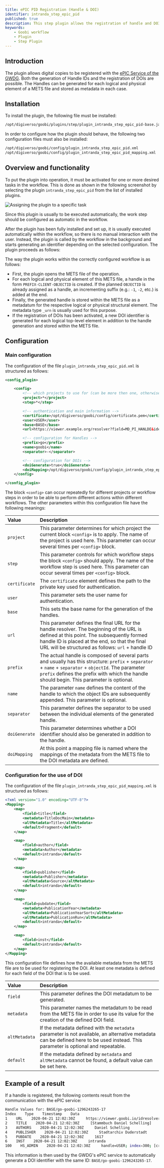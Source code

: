 ```yaml
---
title: ePIC PID Registration (Handle & DOI)
identifier: intranda_step_epic_pid
published: true
description: This step plugin allows the registration of handle and DOI as persistent identifiers via the ePIC service of the GWDG.
keywords:
    - Goobi workflow
    - Plugin
    - Step Plugin
---
```

## Introduction
The plugin allows digital copies to be registered with the [ePIC Service of the GWDG](https://www.gwdg.de/de/application-services/persistent-identifier-pid). Both the generation of Handle IDs and the registration of DOIs are possible. The Handles can be generated for each logical and physical element of a METS file and stored as metadata in each case.


## Installation
To install the plugin, the following file must be installed:

```bash
/opt/digiverso/goobi/plugins/step/plugin_intranda_step_epic_pid-base.jar
```

In order to configure how the plugin should behave, the following two configuration files must also be installed:

```bash
/opt/digiverso/goobi/config/plugin_intranda_step_epic_pid.xml
/opt/digiverso/goobi/config/plugin_intranda_step_epic_pid_mapping.xml
```


## Overview and functionality
To put the plugin into operation, it must be activated for one or more desired tasks in the workflow. This is done as shown in the following screenshot by selecting the plugin `intranda_step_epic_pid` from the list of installed plugins.

![Assigning the plugin to a specific task](screen1_en.png)

Since this plugin is usually to be executed automatically, the work step should be configured as automatic in the workflow.

After the plugin has been fully installed and set up, it is usually executed automatically within the workflow, so there is no manual interaction with the user. Instead, the plugin is called by the workflow in the background and starts generating an identifier depending on the selected configuration. The plugin proceeds as follows:

The way the plugin works within the correctly configured workflow is as follows:

* First, the plugin opens the METS file of the operation.
* For each logical and physical element of this METS file, a handle in the form `PREFIX-CLIENT-OBJECTID` is created. If the planned `OBJECTID` is already assigned as a handle, an incrementing suffix (e.g.: `-1`, `-2`, etc.) is added at the end.
* Finally, the generated handle is stored within the METS file as a metadatum for the respective logical or physical structural element. The metadata type `_urn` is usually used for this purpose.
* If the registration of DOIs has been activated, a new DOI identifier is generated for each logical top-level element in addition to the handle generation and stored within the METS file.


## Configuration

### Main configuration
The configuration of the file `plugin_intranda_step_epic_pid.xml` is structured as follows:

```xml
<config_plugin>

    <config>
        <!-- which projects to use for (can be more then one, otherwise use *) -->
        <project>*</project>
        <step>*</step>

        <!-- authentication and main information -->
        <certificate>/opt/digiverso/goobi/config/certificate.pem</certificate>
        <user>USER</user>
        <base>BASE</base>
        <url>https://viewer.example.org/resolver?field=MD_PI_HANLDE&identifier=</url>

        <!-- configuration for Handles -->
        <prefix>go</prefix>
        <name>goobi</name>
        <separator>-</separator>

        <!-- configuration for DOIs -->
        <doiGenerate>true</doiGenerate>
        <doiMapping>/opt/digiverso/goobi/config/plugin_intranda_step_epic_pid_mapping.xml</doiMapping>
    </config>

</config_plugin>
```

The block `<config>` can occur repeatedly for different projects or workflow steps in order to be able to perform different actions within different workflows. The other parameters within this configuration file have the following meanings:

| Value | Description |
| :--- | :--- |
| `project` | This parameter determines for which project the current block `<config>` is to apply. The name of the project is used here. This parameter can occur several times per `<config>` block. |
| `step` | This parameter controls for which workflow steps the block `<config>` should apply. The name of the workflow step is used here. This parameter can occur several times per `<config>` block. |
| `certificate` | The `certificate` element defines the path to the private key used for authentication. |
| `user` | This parameter sets the user name for authentication. |
| `base` | This sets the base name for the generation of the handles. |
| `url` | This parameter defines the final URL for the handle resolver. The beginning of the URL is defined at this point. The subsequently formed handle ID is placed at the end, so that the final URL will be structured as follows: `url` + handle ID |
| `prefix` | The actual handle is composed of several parts and usually has this structure: `prefix` + `separator` + `name` + `separator` + `objectId`. The parameter `prefix` defines the prefix with which the handle should begin. This parameter is optional. |
| `name` | The parameter `name` defines the content of the handle to which the object IDs are subsequently appended. This parameter is optional. |
| `separator` | This parameter defines the separator to be used between the individual elements of the generated handle. |
| `doiGenerate` | This parameter determines whether a DOI identifier should also be generated in addition to the handle. |
| `doiMapping` | At this point a mapping file is named where the mappings of the metadata from the METS file to the DOI metadata are defined. |


### Configuration for the use of DOI
The configuration of the file `plugin_intranda_step_epic_pid_mapping.xml` is structured as follows:

```xml
<?xml version="1.0" encoding="UTF-8"?>
<Mapping>
    <map>
        <field>title</field>
        <metadata>TitleDocMain</metadata>
        <altMetadata>Title</altMetadata>
        <default>Fragment</default>
    </map>

    <map>
        <field>author</field>
        <metadata>Author</metadata>
        <default>intranda</default>
    </map>

    <map>
        <field>publisher</field>
        <metadata>Publisher</metadata>
        <altMetadata>Source</altMetadata>
        <default>intranda</default>
    </map>

    <map>
        <field>pubdate</field>
        <metadata>PublicationYear</metadata>
        <altMetadata>PublicationYearSort</altMetadata>
        <altMetadata>PublicationRun</altMetadata>
        <default>intranda</default>
    </map>

    <map>
        <field>inst</field>
        <default>intranda</default>
    </map>
</Mapping>
```

This configuration file defines how the available metadata from the METS file are to be used for registering the DOI. At least one metadata is defined for each field of the DOI that is to be used.

| Value | Description |
| :--- | :--- |
| `field` | This parameter defines the DOI metadatum to be generated. |
| `metadata` | This parameter names the metadatum to be read from the METS file in order to use its value for the creation of the defined DOI field. |
| `altMetadata` | If the metadata defined with the `metadata` parameter is not available, an alternative metadata can be defined here to be used instead. This parameter is optional and repeatable. |
| `default` | If the metadata defined by `metadata` and `altMetadata` cannot be found, a default value can be set here. |


## Example of a result
If a handle is registered, the following contents result from the communication with the ePIC service:

```bash
Handle Values for: BASE/go-goobi-1296243265-17
Index    Type    Timestamp    Data
1    URL    2020-04-21 12:02:30Z     https://viewer.goobi.io/idresolver?handle=
2    TITLE    2020-04-21 12:02:30Z     [Stammbuch Daniel Schelling]
3    AUTHORS    2020-04-21 12:02:30Z     Daniel Schelling
4    PUBLISHER    2020-04-21 12:02:30Z     Stadtarchiv Duderstadt
5    PUBDATE    2020-04-21 12:02:30Z     1617
6    INST    2020-04-21 12:02:30Z     intranda
100    HS_ADMIN    2020-04-21 12:02:30Z     handle=USER; index=300; [create hdl,delete hdl,read val,modify val,del val,add val,modify admin,del admin,add admin,list]
```

This information is then used by the GWDG's ePIC service to automatically generate a DOI identifier with the same ID: `BASE/go-goobi-1296243265-17`.
